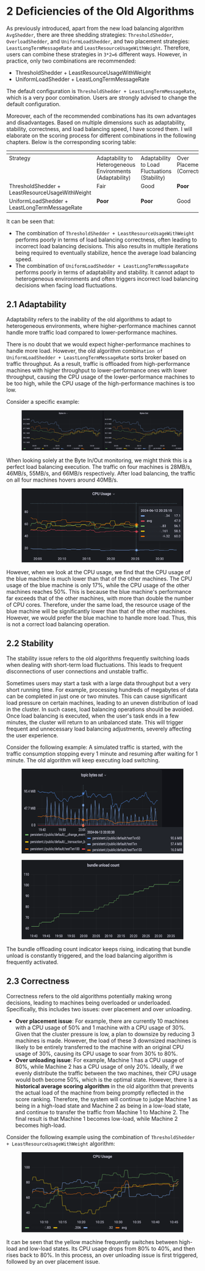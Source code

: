 # 2 Deficiencies of the Old Algorithms

As previously introduced, apart from the new load balancing algorithm `AvgShedder`, there are three shedding strategies: `ThresholdShedder`, `OverloadShedder`, and `UniformLoadShedder`, and two placement strategies: `LeastLongTermMessageRate` and `LeastResourceUsageWithWeight`. Therefore, users can combine these strategies in `3*2=6` different ways. However, in practice, only two combinations are recommended:

* ThresholdShedder + LeastResourceUsageWithWeight
* UniformLoadShedder + LeastLongTermMessageRate

The default configuration is `ThresholdShedder + LeastLongTermMessageRate`, which is a very poor combination. Users are strongly advised to change the default configuration.

Moreover, each of the recommended combinations has its own advantages and disadvantages. Based on multiple dimensions such as adaptability, stability, correctness, and load balancing speed, I have scored them. I will elaborate on the scoring process for different combinations in the following chapters. Below is the corresponding scoring table:

<table data-header-hidden><thead><tr><th valign="top"></th><th valign="top"></th><th valign="top"></th><th valign="top"></th><th valign="top"></th><th valign="top"></th></tr></thead><tbody><tr><td valign="top">Strategy</td><td valign="top">Adaptability to Heterogeneous Environments (Adaptability)</td><td valign="top">Adaptability to Load Fluctuations (Stability)</td><td valign="top">Over Placement (Correctness)</td><td valign="top">Over Unloading (Correctness)</td><td valign="top">Speed</td></tr><tr><td valign="top">ThresholdShedder + LeastResourceUsageWithWeight</td><td valign="top">Fair</td><td valign="top">Good</td><td valign="top"><strong>Poor</strong></td><td valign="top"><strong>Poor</strong></td><td valign="top">Fair</td></tr><tr><td valign="top">UniformLoadShedder + LeastLongTermMessageRate</td><td valign="top"><strong>Poor</strong></td><td valign="top"><strong>Poor</strong></td><td valign="top">Good</td><td valign="top">Good</td><td valign="top">Fair</td></tr></tbody></table>

&#x20;It can be seen that:

* The combination of `ThresholdShedder + LeastResourceUsageWithWeight` performs poorly in terms of load balancing correctness, often leading to incorrect load balancing decisions. This also results in multiple iterations being required to eventually stabilize, hence the average load balancing speed.
* The combination of `UniformLoadShedder + LeastLongTermMessageRate` performs poorly in terms of adaptability and stability. It cannot adapt to heterogeneous environments and often triggers incorrect load balancing decisions when facing load fluctuations.



## **2.1 Adaptability**

Adaptability refers to the inability of the old algorithms to adapt to heterogeneous environments, where higher-performance machines cannot handle more traffic load compared to lower-performance machines.

There is no doubt that we would expect higher-performance machines to handle more load. However, the old algorithm combin`ation of UniformLoadShedder + LeastLongTermMessageRate` sorts broker based on traffic throughput. As a result, traffic is offloaded from high-performance machines with higher throughput to lower-performance ones with lower throughput, causing the CPU usage of the lower-performance machines to be too high, while the CPU usage of the high-performance machines is too low.



Consider a specific example:

<figure><img src="../.gitbook/assets/image (8).png" alt=""><figcaption></figcaption></figure>

When looking solely at the Byte In/Out monitoring, we might think this is a perfect load balancing execution. The traffic on four machines is 28MB/s, 46MB/s, 55MB/s, and 66MB/s respectively. After load balancing, the traffic on all four machines hovers around 40MB/s.

<figure><img src="../.gitbook/assets/image (10).png" alt=""><figcaption></figcaption></figure>

However, when we look at the CPU usage, we find that the CPU usage of the blue machine is much lower than that of the other machines. The CPU usage of the blue machine is only 17%, while the CPU usage of the other machines reaches 50%. This is because the blue machine's performance far exceeds that of the other machines, with more than double the number of CPU cores. Therefore, under the same load, the resource usage of the blue machine will be significantly lower than that of the other machines. However, we would prefer the blue machine to handle more load. Thus, this is not a correct load balancing operation.



## **2.2 Stability**

The stability issue refers to the old algorithms frequently switching loads when dealing with short-term load fluctuations. This leads to frequent disconnections of user connections and unstable traffic.

Sometimes users may start a task with a large data throughput but a very short running time. For example, processing hundreds of megabytes of data can be completed in just one or two minutes. This can cause significant load pressure on certain machines, leading to an uneven distribution of load in the cluster. In such cases, load balancing operations should be avoided. Once load balancing is executed, when the user's task ends in a few minutes, the cluster will return to an unbalanced state. This will trigger frequent and unnecessary load balancing adjustments, severely affecting the user experience.

Consider the following example: A simulated traffic is started, with the traffic consumption stopping every 1 minute and resuming after waiting for 1 minute. The old algorithm will keep executing load switching.

<figure><img src="../.gitbook/assets/image (13).png" alt=""><figcaption></figcaption></figure>

<figure><img src="../.gitbook/assets/image (12).png" alt=""><figcaption></figcaption></figure>

The bundle offloading count indicator keeps rising, indicating that bundle unload is constantly triggered, and the load balancing algorithm is frequently activated.



## **2.3 Correctness**

Correctness refers to the old algorithms potentially making wrong decisions, leading to machines being overloaded or underloaded. Specifically, this includes two issues: over placement and over unloading.

* **Over placement issue**: For example, there are currently 10 machines with a CPU usage of 50% and 1 machine with a CPU usage of 30%. Given that the cluster pressure is low, a plan to downsize by reducing 3 machines is made. However, the load of these 3 downsized machines is likely to be entirely transferred to the machine with an original CPU usage of 30%, causing its CPU usage to soar from 30% to 80%.
* **Over unloading issue**: For example, Machine 1 has a CPU usage of 80%, while Machine 2 has a CPU usage of only 20%. Ideally, if we evenly distribute the traffic between the two machines, their CPU usage would both become 50%, which is the optimal state. However, there is a **historical average scoring algorithm** in the old algorithm that prevents the actual load of the machine from being promptly reflected in the score ranking. Therefore, the system will continue to judge Machine 1 as being in a high-load state and Machine 2 as being in a low-load state, and continue to transfer the traffic from Machine 1 to Machine 2. The final result is that Machine 1 becomes low-load, while Machine 2 becomes high-load.

&#x20;

Consider the following example using the combination of `ThresholdShedder + LeastResourceUsageWithWeight` algorithm:

<figure><img src="../.gitbook/assets/image (14).png" alt=""><figcaption></figcaption></figure>

It can be seen that the yellow machine frequently switches between high-load and low-load states. Its CPU usage drops from 80% to 40%, and then rises back to 80%. In this process, an over unloading issue is first triggered, followed by an over placement issue.












